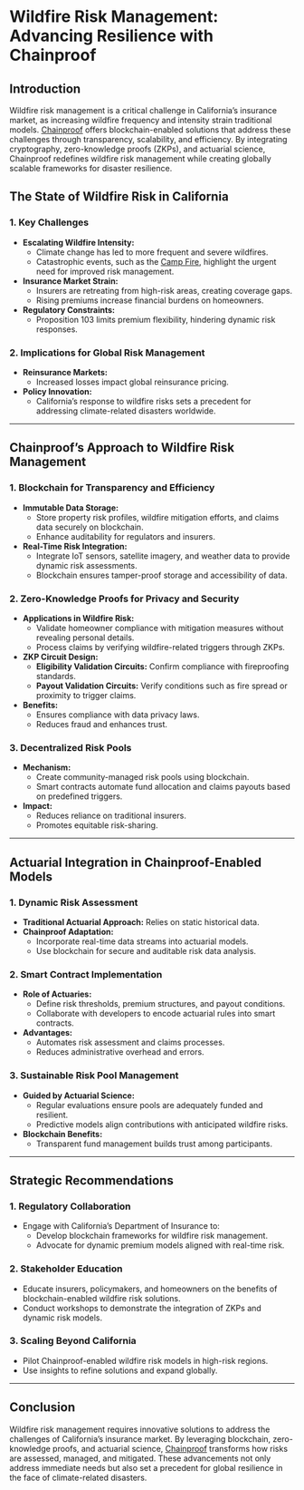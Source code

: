 # Wildfire Risk Management: Advancing Resilience with Chainproof

## Introduction
Wildfire risk management is a critical challenge in California’s insurance market, as increasing wildfire frequency and intensity strain traditional models. [Chainproof](./CHAINPROOF.md) offers blockchain-enabled solutions that address these challenges through transparency, scalability, and efficiency. By integrating cryptography, zero-knowledge proofs (ZKPs), and actuarial science, Chainproof redefines wildfire risk management while creating globally scalable frameworks for disaster resilience.

## The State of Wildfire Risk in California

### 1. **Key Challenges**
- **Escalating Wildfire Intensity:**
  - Climate change has led to more frequent and severe wildfires.
  - Catastrophic events, such as the [Camp Fire](https://en.wikipedia.org/wiki/Camp_Fire_(2018)), highlight the urgent need for improved risk management.
- **Insurance Market Strain:**
  - Insurers are retreating from high-risk areas, creating coverage gaps.
  - Rising premiums increase financial burdens on homeowners.
- **Regulatory Constraints:**
  - Proposition 103 limits premium flexibility, hindering dynamic risk responses.

### 2. **Implications for Global Risk Management**
- **Reinsurance Markets:**
  - Increased losses impact global reinsurance pricing.
- **Policy Innovation:**
  - California’s response to wildfire risks sets a precedent for addressing climate-related disasters worldwide.

---

## Chainproof’s Approach to Wildfire Risk Management

### 1. **Blockchain for Transparency and Efficiency**
- **Immutable Data Storage:**
  - Store property risk profiles, wildfire mitigation efforts, and claims data securely on blockchain.
  - Enhance auditability for regulators and insurers.
- **Real-Time Risk Integration:**
  - Integrate IoT sensors, satellite imagery, and weather data to provide dynamic risk assessments.
  - Blockchain ensures tamper-proof storage and accessibility of data.

### 2. **Zero-Knowledge Proofs for Privacy and Security**
- **Applications in Wildfire Risk:**
  - Validate homeowner compliance with mitigation measures without revealing personal details.
  - Process claims by verifying wildfire-related triggers through ZKPs.
- **ZKP Circuit Design:**
  - **Eligibility Validation Circuits:** Confirm compliance with fireproofing standards.
  - **Payout Validation Circuits:** Verify conditions such as fire spread or proximity to trigger claims.
- **Benefits:**
  - Ensures compliance with data privacy laws.
  - Reduces fraud and enhances trust.

### 3. **Decentralized Risk Pools**
- **Mechanism:**
  - Create community-managed risk pools using blockchain.
  - Smart contracts automate fund allocation and claims payouts based on predefined triggers.
- **Impact:**
  - Reduces reliance on traditional insurers.
  - Promotes equitable risk-sharing.

---

## Actuarial Integration in Chainproof-Enabled Models

### 1. **Dynamic Risk Assessment**
- **Traditional Actuarial Approach:** Relies on static historical data.
- **Chainproof Adaptation:**
  - Incorporate real-time data streams into actuarial models.
  - Use blockchain for secure and auditable risk data analysis.

### 2. **Smart Contract Implementation**
- **Role of Actuaries:**
  - Define risk thresholds, premium structures, and payout conditions.
  - Collaborate with developers to encode actuarial rules into smart contracts.
- **Advantages:**
  - Automates risk assessment and claims processes.
  - Reduces administrative overhead and errors.

### 3. **Sustainable Risk Pool Management**
- **Guided by Actuarial Science:**
  - Regular evaluations ensure pools are adequately funded and resilient.
  - Predictive models align contributions with anticipated wildfire risks.
- **Blockchain Benefits:**
  - Transparent fund management builds trust among participants.

---

## Strategic Recommendations

### 1. **Regulatory Collaboration**
- Engage with California’s Department of Insurance to:
  - Develop blockchain frameworks for wildfire risk management.
  - Advocate for dynamic premium models aligned with real-time risk.

### 2. **Stakeholder Education**
- Educate insurers, policymakers, and homeowners on the benefits of blockchain-enabled wildfire risk solutions.
- Conduct workshops to demonstrate the integration of ZKPs and dynamic risk models.

### 3. **Scaling Beyond California**
- Pilot Chainproof-enabled wildfire risk models in high-risk regions.
- Use insights to refine solutions and expand globally.

---

## Conclusion
Wildfire risk management requires innovative solutions to address the challenges of California’s insurance market. By leveraging blockchain, zero-knowledge proofs, and actuarial science, [Chainproof](./CHAINPROOF.md) transforms how risks are assessed, managed, and mitigated. These advancements not only address immediate needs but also set a precedent for global resilience in the face of climate-related disasters.
